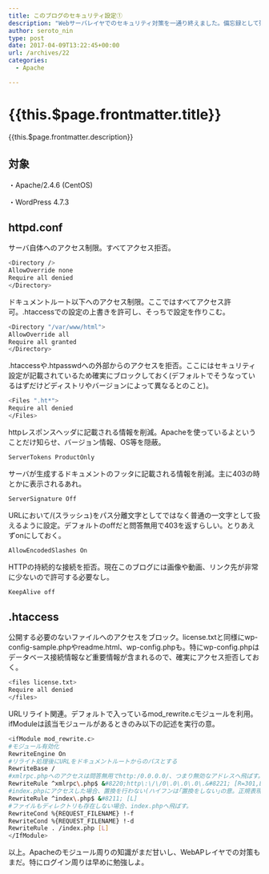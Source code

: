 ```yaml
---
title: このブログのセキュリティ設定①
description: "Webサーバレイヤでのセキュリティ対策を一通り終えました。備忘録として残しておきます。稚拙な知識だけどあとで振り返ることができるように。"
author: seroto_nin
type: post
date: 2017-04-09T13:22:45+00:00
url: /archives/22
categories:
  - Apache

---
```

# {{this.$page.frontmatter.title}}

<Date/><ShowCategoriesOfPost/>

{{this.$page.frontmatter.description}}

## **対象**

・Apache/2.4.6 (CentOS)

・WordPress 4.7.3

<!--more-->

## **httpd.conf**

サーバ自体へのアクセス制限。すべてアクセス拒否。

```bash
<Directory />
AllowOverride none
Require all denied
</Directory>
```

ドキュメントルート以下へのアクセス制限。ここではすべてアクセス許可。.htaccessでの設定の上書きを許可し、そっちで設定を作りこむ。

```bash
<Directory "/var/www/html">
AllowOverride all
Require all granted
</Directory>
```

.htaccessや.htpasswdへの外部からのアクセスを拒否。ここにはセキュリティ設定が記載されているため確実にブロックしておく(デフォルトでそうなっているはずだけどディストリやバージョンによって異なるとのこと)。

```bash
<Files ".ht*">
Require all denied
</Files>
```

httpレスポンスヘッダに記載される情報を削減。Apacheを使っているよということだけ知らせ、バージョン情報、OS等を隠蔽。

```bash
ServerTokens ProductOnly
```

サーバが生成するドキュメントのフッタに記載される情報を削減。主に403の時とかに表示されるあれ。

```bash
ServerSignature Off
```

URLにおいて/(スラッシュ)をパス分離文字としてではなく普通の一文字として扱えるように設定。デフォルトのoffだと問答無用で403を返すらしい。とりあえずonにしておく。

```bash
AllowEncodedSlashes On
```

HTTPの持続的な接続を拒否。現在このブログには画像や動画、リンク先が非常に少ないので許可する必要なし。

```bash
KeepAlive off
```

## **.htaccess**

公開する必要のないファイルへのアクセスをブロック。license.txtと同様にwp-config-sample.phpやreadme.html、wp-config.phpも。特にwp-config.phpはデータベース接続情報など重要情報が含まれるので、確実にアクセス拒否しておく。

```bash
<files license.txt>
Require all denied
</files>
```

URLリライト関連。デフォルトで入っているmod_rewrite.cモジュールを利用。ifModuleは該当モジュールがあるときのみ以下の記述を実行の意。

```bash
<ifModule mod_rewrite.c>
#モジュール有効化
RewriteEngine On
#リライト処理後にURLをドキュメントルートからのパスとする
RewriteBase /
#xmlrpc.phpへのアクセスは問答無用でhttp:/0.0.0.0/、つまり無効なアドレスへ飛ばす。ここへのPOSTメソッド連投によるDDos攻撃が多いらしいので。
RewriteRule ^xmlrpc\.php$ &#8220;http\:\/\/0\.0\.0\.0\.&#8221; [R=301,L]
#index.phpにアクセスした場合、置換を行わない(ハイフンは｢置換をしない｣の意。正規表現ではなくApache独自の構文らしい)。
RewriteRule ^index\.php$ &#8211; [L]
#ファイルもディレクトリも存在しない場合、index.phpへ飛ばす。
RewriteCond %{REQUEST_FILENAME} !-f
RewriteCond %{REQUEST_FILENAME} !-d
RewriteRule . /index.php [L]
</IfModule>
```

以上。Apacheのモジュール周りの知識がまだ甘いし、WebAPレイヤでの対策もまだ。特にログイン周りは早めに勉強しよ。
